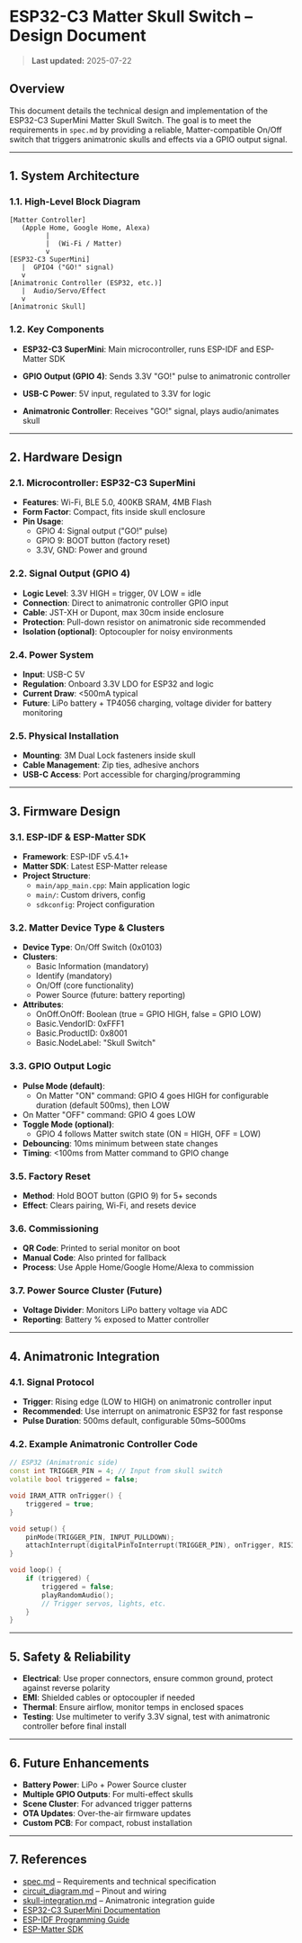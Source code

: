# ESP32-C3 Matter Skull Switch – Design Document

> **Last updated:** 2025-07-22

## Overview
This document details the technical design and implementation of the ESP32-C3 SuperMini Matter Skull Switch. The goal is to meet the requirements in `spec.md` by providing a reliable, Matter-compatible On/Off switch that triggers animatronic skulls and effects via a GPIO output signal.

---

## 1. System Architecture

### 1.1. High-Level Block Diagram
```
[Matter Controller]
   (Apple Home, Google Home, Alexa)
         |
         |  (Wi-Fi / Matter)
         v
[ESP32-C3 SuperMini]
   |  GPIO4 ("GO!" signal)
   v
[Animatronic Controller (ESP32, etc.)]
   |  Audio/Servo/Effect
   v
[Animatronic Skull]
```

### 1.2. Key Components
- **ESP32-C3 SuperMini**: Main microcontroller, runs ESP-IDF and ESP-Matter SDK
- **GPIO Output (GPIO 4)**: Sends 3.3V "GO!" pulse to animatronic controller

- **USB-C Power**: 5V input, regulated to 3.3V for logic
- **Animatronic Controller**: Receives "GO!" signal, plays audio/animates skull

---

## 2. Hardware Design

### 2.1. Microcontroller: ESP32-C3 SuperMini
- **Features**: Wi-Fi, BLE 5.0, 400KB SRAM, 4MB Flash
- **Form Factor**: Compact, fits inside skull enclosure
- **Pin Usage**:
  - GPIO 4: Signal output ("GO!" pulse)
  - GPIO 9: BOOT button (factory reset)
  - 3.3V, GND: Power and ground

### 2.2. Signal Output (GPIO 4)
- **Logic Level**: 3.3V HIGH = trigger, 0V LOW = idle
- **Connection**: Direct to animatronic controller GPIO input
- **Cable**: JST-XH or Dupont, max 30cm inside enclosure
- **Protection**: Pull-down resistor on animatronic side recommended
- **Isolation (optional)**: Optocoupler for noisy environments



### 2.4. Power System
- **Input**: USB-C 5V
- **Regulation**: Onboard 3.3V LDO for ESP32 and logic
- **Current Draw**: <500mA typical
- **Future**: LiPo battery + TP4056 charging, voltage divider for battery monitoring

### 2.5. Physical Installation
- **Mounting**: 3M Dual Lock fasteners inside skull
- **Cable Management**: Zip ties, adhesive anchors
- **USB-C Access**: Port accessible for charging/programming


---

## 3. Firmware Design

### 3.1. ESP-IDF & ESP-Matter SDK
- **Framework**: ESP-IDF v5.4.1+
- **Matter SDK**: Latest ESP-Matter release
- **Project Structure**:
  - `main/app_main.cpp`: Main application logic
  - `main/`: Custom drivers, config
  - `sdkconfig`: Project configuration

### 3.2. Matter Device Type & Clusters
- **Device Type**: On/Off Switch (0x0103)
- **Clusters**:
  - Basic Information (mandatory)
  - Identify (mandatory)
  - On/Off (core functionality)
  - Power Source (future: battery reporting)
- **Attributes**:
  - OnOff.OnOff: Boolean (true = GPIO HIGH, false = GPIO LOW)
  - Basic.VendorID: 0xFFF1
  - Basic.ProductID: 0x8001
  - Basic.NodeLabel: "Skull Switch"

### 3.3. GPIO Output Logic
- **Pulse Mode (default)**:
  - On Matter "ON" command: GPIO 4 goes HIGH for configurable duration (default 500ms), then LOW
- On Matter "OFF" command: GPIO 4 goes LOW
- **Toggle Mode (optional)**:
  - GPIO 4 follows Matter switch state (ON = HIGH, OFF = LOW)
- **Debouncing**: 10ms minimum between state changes
- **Timing**: <100ms from Matter command to GPIO change



### 3.5. Factory Reset
- **Method**: Hold BOOT button (GPIO 9) for 5+ seconds
- **Effect**: Clears pairing, Wi-Fi, and resets device

### 3.6. Commissioning
- **QR Code**: Printed to serial monitor on boot
- **Manual Code**: Also printed for fallback
- **Process**: Use Apple Home/Google Home/Alexa to commission

### 3.7. Power Source Cluster (Future)
- **Voltage Divider**: Monitors LiPo battery voltage via ADC
- **Reporting**: Battery % exposed to Matter controller

---

## 4. Animatronic Integration

### 4.1. Signal Protocol
- **Trigger**: Rising edge (LOW to HIGH) on animatronic controller input
- **Recommended**: Use interrupt on animatronic ESP32 for fast response
- **Pulse Duration**: 500ms default, configurable 50ms–5000ms

### 4.2. Example Animatronic Controller Code
```cpp
// ESP32 (Animatronic side)
const int TRIGGER_PIN = 4; // Input from skull switch
volatile bool triggered = false;

void IRAM_ATTR onTrigger() {
    triggered = true;
}

void setup() {
    pinMode(TRIGGER_PIN, INPUT_PULLDOWN);
    attachInterrupt(digitalPinToInterrupt(TRIGGER_PIN), onTrigger, RISING);
}

void loop() {
    if (triggered) {
        triggered = false;
        playRandomAudio();
        // Trigger servos, lights, etc.
    }
}
```

---

## 5. Safety & Reliability
- **Electrical**: Use proper connectors, ensure common ground, protect against reverse polarity
- **EMI**: Shielded cables or optocoupler if needed
- **Thermal**: Ensure airflow, monitor temps in enclosed spaces
- **Testing**: Use multimeter to verify 3.3V signal, test with animatronic controller before final install

---

## 6. Future Enhancements
- **Battery Power**: LiPo + Power Source cluster
- **Multiple GPIO Outputs**: For multi-effect skulls
- **Scene Cluster**: For advanced trigger patterns
- **OTA Updates**: Over-the-air firmware updates
- **Custom PCB**: For compact, robust installation

---

## 7. References
- [spec.md](./spec.md) – Requirements and technical specification
- [circuit_diagram.md](./circuit_diagram.md) – Pinout and wiring
- [skull-integration.md](./skull-integration.md) – Animatronic integration guide
- [ESP32-C3 SuperMini Documentation](https://github.com/sidharthmohannair/Tutorial-ESP32-C3-Super-Mini)
- [ESP-IDF Programming Guide](https://docs.espressif.com/projects/esp-idf/en/latest/esp32c3/index.html)
- [ESP-Matter SDK](https://github.com/espressif/esp-matter) 